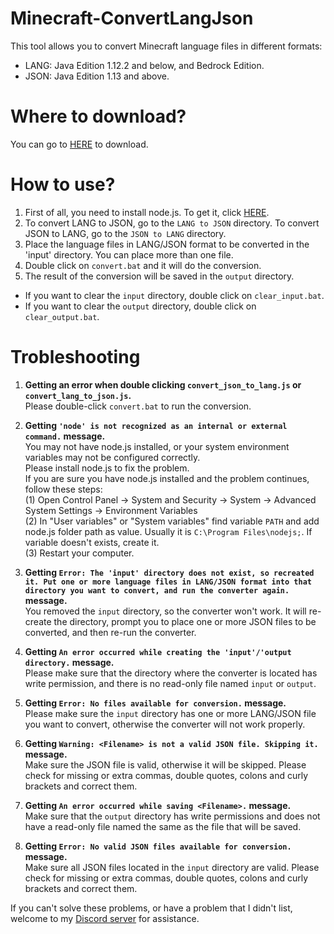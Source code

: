 # Minecraft-ConvertLangJson
This tool allows you to convert Minecraft language files in different formats:  
- LANG: Java Edition 1.12.2 and below, and Bedrock Edition.  
- JSON: Java Edition 1.13 and above.  

# Where to download?
You can go to [HERE](https://github.com/YutaYamamoto212/Minecraft-ConvertLangJson/releases) to download.

# How to use?
1. First of all, you need to install node.js. To get it, click [HERE](https://nodejs.org/).  
2. To convert LANG to JSON, go to the `LANG to JSON` directory. To convert JSON to LANG, go to the `JSON to LANG` directory.
3. Place the language files in LANG/JSON format to be converted in the 'input' directory. You can place more than one file. 
4. Double click on `convert.bat` and it will do the conversion.
5. The result of the conversion will be saved in the `output` directory.

- If you want to clear the `input` directory, double click on `clear_input.bat`.
- If you want to clear the `output` directory, double click on `clear_output.bat`.

# Trobleshooting
1. **Getting an error when double clicking `convert_json_to_lang.js` or `convert_lang_to_json.js`.**  
Please double-click `convert.bat` to run the conversion.

2. **Getting `'node' is not recognized as an internal or external command.` message.**  
You may not have node.js installed, or your system environment variables may not be configured correctly.  
Please install node.js to fix the problem.  
If you are sure you have node.js installed and the problem continues, follow these steps:  
(1) Open Control Panel -> System and Security -> System -> Advanced System Settings -> Environment Variables  
(2) In "User variables" or "System variables" find variable `PATH` and add node.js folder path as value. Usually it is `C:\Program Files\nodejs;`. If variable doesn't exists, create it.  
(3) Restart your computer.  

3. **Getting `Error: The 'input' directory does not exist, so recreated it. Put one or more language files in LANG/JSON format into that directory you want to convert, and run the converter again.` message.**  
You removed the `input` directory, so the converter won't work. It will re-create the directory, prompt you to place one or more JSON files to be converted, and then re-run the converter.

4. **Getting `An error occurred while creating the 'input'/'output directory.` message.**  
Please make sure that the directory where the converter is located has write permission, and there is no read-only file named `input` or `output`.

5. **Getting `Error: No files available for conversion.` message.**  
Please make sure the `input` directory has one or more LANG/JSON file you want to convert, otherwise the converter will not work properly.

6. **Getting `Warning: <Filename> is not a valid JSON file. Skipping it.` message.**  
Make sure the JSON file is valid, otherwise it will be skipped. Please check for missing or extra commas, double quotes, colons and curly brackets and correct them.

7. **Getting `An error occurred while saving <Filename>.` message.**  
Make sure that the `output` directory has write permissions and does not have a read-only file named the same as the file that will be saved.

8. **Getting `Error: No valid JSON files available for conversion.` message.**  
Make sure all JSON files located in the `input` directory are valid. Please check for missing or extra commas, double quotes, colons and curly brackets and correct them.

If you can't solve these problems, or have a problem that I didn't list, welcome to my [Discord server](https://discord.gg/tqzdEaBAcn) for assistance.
